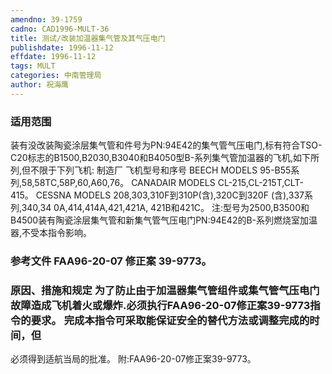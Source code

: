 ```yaml
---
amendno: 39-1759
cadno: CAD1996-MULT-36
title: 测试/改装加温器集气管及其气压电门
publishdate: 1996-11-12
effdate: 1996-11-12
tags: MULT
categories: 中南管理局
author: 祝海鹰
---
```


### 适用范围 
装有没改装陶瓷涂层集气管和件号为PN:94E42的集气管气压电门,标有符合TSO-C20标志的B1500,B2030,B3040和B4050型B-系列集气管加温器的飞机,如下所列,但不限于下列飞机:
制造厂  飞机型号和序号
BEECH  MODELS 95-B55系列,58,58TC,58P,60,A60,76。
CANADAIR  MODELS CL-215,CL-215T,CLT-415。
CESSNA  MODELS 208,303,310F到310P(含),320C到320F
(含),337系列,340,34 0A,414,414A,421,421A,
421B和421C。
注:型号为2500,B3500和B4500装有陶瓷涂层集气管和新集气管气压电门PN:94E42的B-系列燃烧室加温器,不受本指令影响。

<!--more-->
### 参考文件    FAA96-20-07 修正案 39-9773。

### 原因、措施和规定 为了防止由于加温器集气管组件或集气管气压电门故障造成飞机着火或爆炸.必须执行FAA96-20-07修正案39-9773指令的要求。     完成本指令可采取能保证安全的替代方法或调整完成的时间，但
       
必须得到适航当局的批准。 附:FAA96-20-07修正案39-9773。
